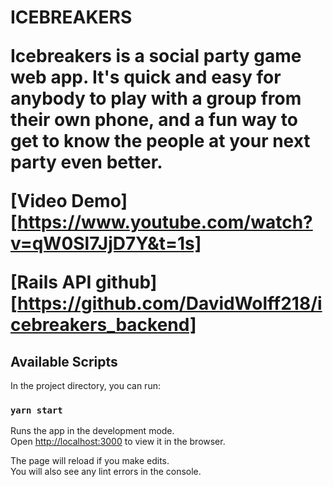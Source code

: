 <h1>ICEBREAKERS

Icebreakers is a social party game web app. It's quick and easy for anybody to play with a group from their own phone, and a fun way to get to know the people at your next party even better.

[Video Demo][https://www.youtube.com/watch?v=qW0Sl7JjD7Y&t=1s]

[Rails API github][https://github.com/DavidWolff218/icebreakers_backend]

## Available Scripts

In the project directory, you can run:

### `yarn start`

Runs the app in the development mode.<br />
Open [http://localhost:3000](http://localhost:3000) to view it in the browser.

The page will reload if you make edits.<br />
You will also see any lint errors in the console.

